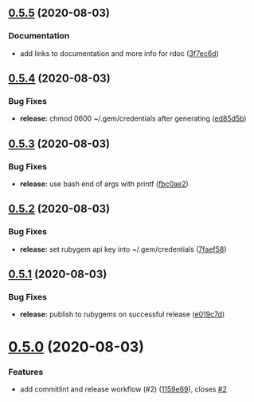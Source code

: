 ## [0.5.5](https://github.com/mileszim/chambermaid/compare/v0.5.4...v0.5.5) (2020-08-03)

### Documentation

- add links to documentation and more info for rdoc ([3f7ec6d](https://github.com/mileszim/chambermaid/commit/3f7ec6ddb07478ceefef83403c1e5b9de447509a))

## [0.5.4](https://github.com/mileszim/chambermaid/compare/v0.5.3...v0.5.4) (2020-08-03)

### Bug Fixes

- **release:** chmod 0600 ~/.gem/credentials after generating ([ed85d5b](https://github.com/mileszim/chambermaid/commit/ed85d5b1d9b76762bcc50734c806a6e1cd224ad5))

## [0.5.3](https://github.com/mileszim/chambermaid/compare/v0.5.2...v0.5.3) (2020-08-03)

### Bug Fixes

- **release:** use bash end of args with printf ([fbc0ae2](https://github.com/mileszim/chambermaid/commit/fbc0ae28961c40f984e6685e5feb33799934f510))

## [0.5.2](https://github.com/mileszim/chambermaid/compare/v0.5.1...v0.5.2) (2020-08-03)

### Bug Fixes

- **release:** set rubygem api key into ~/.gem/credentials ([7faef58](https://github.com/mileszim/chambermaid/commit/7faef587631284c3bb89c22572b8bce9c31172d0))

## [0.5.1](https://github.com/mileszim/chambermaid/compare/v0.5.0...v0.5.1) (2020-08-03)

### Bug Fixes

- **release:** publish to rubygems on successful release ([e019c7d](https://github.com/mileszim/chambermaid/commit/e019c7df3f43c251a5542374cc9c869fc4b00d92))

# [0.5.0](https://github.com/mileszim/chambermaid/compare/v0.4.1...v0.5.0) (2020-08-03)

### Features

- add commitlint and release workflow (#2) ([1159e69](https://github.com/mileszim/chambermaid/commit/1159e69e95701e4763fdbe08430d579c2a2a8440)), closes [#2](https://github.com/mileszim/chambermaid/issues/2)
